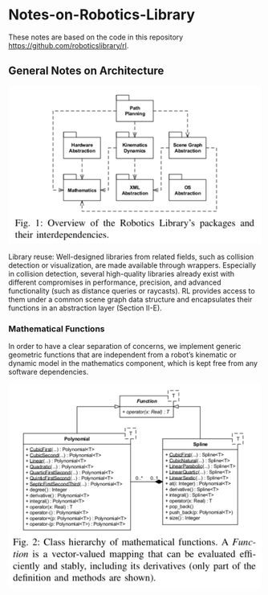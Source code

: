 # Notes-on-Robotics-Library

These notes are based on the code in this repository https://github.com/roboticslibrary/rl.

## General Notes on Architecture

![Architecture Overview](https://raw.githubusercontent.com/robert1ridley/Notes-on-Robotics-Library/master/resources/overview.png?raw=true "Title")

Library reuse: Well-designed libraries from related fields, such as collision detection or visualization, are made available through wrappers. Especially in collision detection, several high-quality libraries already exist with different compromises in performance, precision, and advanced functionality (such as distance queries or raycasts). RL provides access to them under a common scene graph data structure and encapsulates their functions in an abstraction layer (Section II-E).

### Mathematical Functions

In order to have a clear separation of concerns, we implement generic geometric functions that are independent from a robot’s kinematic or dynamic model in the mathematics component, which is kept free from any software dependencies.

![Math Functions](https://raw.githubusercontent.com/robert1ridley/Notes-on-Robotics-Library/master/resources/math_functions_class_hierarchy.png?raw=True "Functions")

